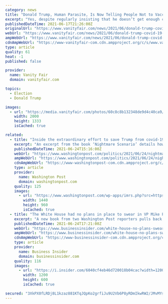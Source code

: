 ```yaml
---
category: news
title: "Donald Trump, Human Parasite, Is Now Telling People Not to Vaccinate Their Kids Against Coronavirus"
excerpt: "Yes, despite regularly insisting that he doesn’t get enough credit for the coronavirus vaccines, Trump claimed during an interview with Sean Hannity on Wednesday that school-age children should not be inoculated against the deadly virus."
publishedDateTime: 2021-06-17T21:26:00Z
originalUrl: "https://www.vanityfair.com/news/2021/06/donald-trump-covid-19-vaccines-children"
webUrl: "https://www.vanityfair.com/news/2021/06/donald-trump-covid-19-vaccines-children"
ampWebUrl: "https://www.vanityfair.com/news/2021/06/donald-trump-covid-19-vaccines-children/amp"
cdnAmpWebUrl: "https://www-vanityfair-com.cdn.ampproject.org/c/s/www.vanityfair.com/news/2021/06/donald-trump-covid-19-vaccines-children/amp"
type: article
quality: 61
heat: -1
published: false

provider:
  name: Vanity Fair
  domain: vanityfair.com

topics:
  - Election
  - Donald Trump

images:
  - url: "https://media.vanityfair.com/photos/60c8c8b132348de9d4c40ca9/master/pass/Donald-Trump.jpg"
    width: 2000
    height: 1333
    isCached: true

related:
  - title: "Inside the extraordinary effort to save Trump from covid-19"
    excerpt: "An excerpt from the book ‘Nightmare Scenario’ details how Trump's illness was far more severe than the White House acknowledged. Advisers thought it would alter his pandemic response. They were wrong."
    publishedDateTime: 2021-06-24T15:16:00Z
    webUrl: "https://www.washingtonpost.com/politics/2021/06/24/nightmare-scenario-book-excerpt/"
    ampWebUrl: "https://www.washingtonpost.com/politics/2021/06/24/nightmare-scenario-book-excerpt/?outputType=amp"
    cdnAmpWebUrl: "https://www-washingtonpost-com.cdn.ampproject.org/c/s/www.washingtonpost.com/politics/2021/06/24/nightmare-scenario-book-excerpt/?outputType=amp"
    type: article
    provider:
      name: Washington Post
      domain: washingtonpost.com
    quality: 125
    images:
      - url: "https://www.washingtonpost.com/wp-apps/imrs.php?src=https://arc-anglerfish-washpost-prod-washpost.s3.amazonaws.com/public/5JV2TOAHM4I6XBYZBXYVTUKHSQ.jpg&w=1440"
        width: 1440
        height: 960
        isCached: true
  - title: "The White House had no plans in place to swear in VP Mike Pence if Trump became too ill or died of COVID-19, book says"
    excerpt: "A new book from two Washington Post reporters pulls back the curtain on the chaos and dysfunction caused by Trump's sudden illness."
    publishedDateTime: 2021-06-24T17:21:00Z
    webUrl: "https://www.businessinsider.com/white-house-no-plans-swear-in-pence-if-trump-died-book-2021-6"
    ampWebUrl: "https://www.businessinsider.com/white-house-no-plans-swear-in-pence-if-trump-died-book-2021-6?amp"
    cdnAmpWebUrl: "https://www-businessinsider-com.cdn.ampproject.org/c/s/www.businessinsider.com/white-house-no-plans-swear-in-pence-if-trump-died-book-2021-6?amp"
    type: article
    provider:
      name: Business Insider
      domain: businessinsider.com
    quality: 116
    images:
      - url: "https://i.insider.com/6040cf4eb46d720018b04cac?width=1200&format=jpeg"
        width: 1200
        height: 600
        isCached: true

secured: "3XkPX0fLRDj8L1kzaz881KTqJQpKo2grfiJu9U2Vb6P8yRDmIkwRW2/JMvMYsm6S5fW374SNOH13B+7c54qohQk2gxbCr/lza1wkvgjOfOjdoV2lmHktJThvL7bRE7oHjk34VL1EwagVGnzb3fxm2rMKLK2rRotLcjk0alPHKy7Vx50L8TJarCfXridGeY1a7A63Zk4dOOWb44vlUbeI1316whXQstULTniWmuad3cKmMz7qFSCoCrUkVSU6D6FSfH7WGcBBZ0dCRLpyd48YkeI19Bufn6cfbdomFrD02ay07VW13sizRkRfTlRLFFOYGCbh0KfdmYsSOoV+hNw6scSymwVo5v9cj2sKUdiNOh4=;OvSYM4zxa73StHbAYnzkGg=="
---
```


